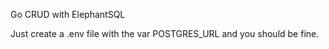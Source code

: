 Go CRUD with ElephantSQL

Just create a .env file with the var POSTGRES_URL and you should be fine.
